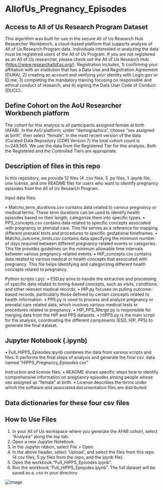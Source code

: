 # AllofUs_Pregnancy_Episodes

## Access to All of Us Research Program Dataset
This algorithm was built for use in the secure All of Us Research Hub Researcher Workbench, a cloud-based platform that supports analysis of All of Us Research Program data. Individuals interested in analyzing the data must be registered users of the All of Us Program. If you are not registered as an All of Us researcher, please check out the All of Us Research Hub (https://www.researchallofus.org/). Registration includes, 1) confirming your affiliation with an institution that has a Data Use and Registration Agreement (DURA), 2) creating an account and verifying your identity with Login.gov or ID.me, 3) completing the mandatory training focusing on responsible and ethical conduct of research, and 4) signing the Data User Code of Conduct (DUCC). 

## Define Cohort on the AoU Researcher Workbench platform
The cohort for this analysis is all participants assigned female at birth (AFAB). In the AoU platform, under “demographics”, choose “sex assigned at birth”, then select “female”. In the most recent version of the data (Curated Data Repository [CDR] Version 7) the total cohort count is n=249,565. We use the data from the Registered Tier for this analysis. Both the Registered and the Controlled Tiers are appropriate.


## Description of files in this repo
In this repository, we provide 12 files (4 .csv files, 5 .py files, 1 .ipynb file, one license, and one README file) for users who want to identify pregnancy episodes from the All of Us Research Program.

Input data files:

•	Matcho_term_durations.csv contains data related to various pregnancy or medical terms. These term durations can be used to identify health episodes based on their length, categorize them into specific types.
•	PPS_concepts.csv contains data related to specific concepts associated with pregnancy or prenatal care. This file serves as a reference for mapping different prenatal tests and procedures to specific gestational timeframes.
•	Matcho_outcome_limits.csv contains data specifying the minimum number of days required between different pregnancy-related events or categories. This file provides guidelines on the minimum allowable time intervals between various pregnancy-related events.
•	HIP_concepts.csv contains data related to various medical or health concepts that associated with pregnancy. This file helps identifying and categorizing different health concepts related to pregnancy.

Python scripts (.py): 
•	ESD.py aims to handle the extraction and processing of specific data related to timing-based concepts, such as visits, conditions, and other relevant medical records.
•	HIP.py focuses on pulling outcome-based records, particularly those defined by certain concepts related to health information.
•	PPS.py is used to process and analyze pregnancy or prenatal care related data, which involves various medical tests or procedures related to pregnancy.
•	HIP_PPS_Merge.py is responsible for merging data from the HIP and PPS datasets. 
•	HIPPS.py is the main script for the analysis, coordinating the different components (ESD, HIP, PPS) to generate the final dataset.

## Jupyter Notebook (.ipynb) 

•	Full_HIPPS_Episodes.ipynb combines the data from various scripts and files. It performs the final steps of analysis and generate the final csv. data named “HIPPS_Pregnancy_Episodes.csv”

Instruction and license files:
•	README shows specific steps how to identify comprehensive information on pregnancy episodes among people whose sex assigned as “female” at birth. 
•	License describes the terms under which the software and associated documentation files are distributed

## Data dictionaries for these four csv files



## How to Use Files

  1. In your All of Us workspace where you generate the AFAB cohort, select “Analysis” along the top tab.
  2. Open a new Jupyter Notebook.
  3. In the Jupyter ribbon, select File > Open.
  4. In the above header, select 'Upload', and select the files from this repo (4 csv files, 5 py files from the repo, and the ipynb file).
  5. Open the workbook “Full_HIPPS_Episodes.ipynb”.
  6. Run the workbook “Full_HIPPS_Episodes.ipynb”. The full dataset will be saved as a .csv in your directory

![image](https://github.com/user-attachments/assets/65638fd8-3470-452a-beb9-ca3f59179d74)

